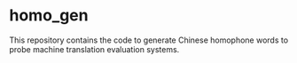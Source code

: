 # homo_gen
This repository contains the code to generate Chinese homophone words to probe machine translation evaluation systems.
